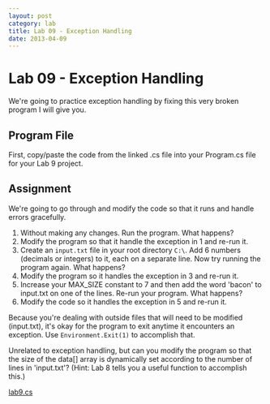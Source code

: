 ```yaml
---
layout: post
category: lab
title: Lab 09 - Exception Handling
date: 2013-04-09
---
```

# Lab 09 - Exception Handling

We're going to practice exception handling by fixing this very broken program I will give you.

## Program File

First, copy/paste the code from the linked .cs file into your Program.cs file for your Lab 9 
project.

## Assignment

We're going to go through and modify the code so that it runs and handle errors gracefully.

1. Without making any changes. Run the program. What happens? 
2. Modify the program so that it handle the exception in 1 and re-run it.
3. Create an `input.txt` file in your root directory `C:\`. Add 6 numbers (decimals or integers) to 
it, each on a separate line. Now try running the program again. What happens?
4. Modify the program so it handles the exception in 3 and re-run it.
5. Increase your MAX_SIZE constant to 7 and then add the word 'bacon' to input.txt on one of the 
lines. Re-run your program. What happens?
6. Modify the code so it handles the exception in 5 and re-run it.

Because you're dealing with outside files that will need to be modified (input.txt), it's okay for 
the program to exit anytime it encounters an exception. Use `Environment.Exit(1)` to accomplish 
that.

Unrelated to exception handling, but can you modify the program so that the size of the data[] array 
is dynamically set according to the number of lines in 'input.txt'? (Hint: Lab 8 tells you a useful 
function to accomplish this.)

[lab9.cs][1]

[1]: /labs/files/lab9.cs "Lab 9 Code" 
